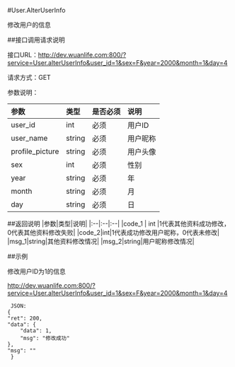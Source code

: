 #User.AlterUserInfo

修改用户的信息

##接口调用请求说明

接口URL：http://dev.wuanlife.com:800/?service=User.alterUserInfo&user_id=1&sex=F&year=2000&month=1&day=4

请求方式：GET

参数说明：

|参数|类型|是否必须|说明|
|:--|:--|:--|:--|
|user_id|int|必须|用户ID|
|user_name|string|必须|用户昵称|
|profile_picture|string|必须|用户头像|
|sex|int|必须|性别|
|year|string|必须|年|
|month|string|必须|月|
|day|string|必须|日|

##返回说明
|参数|类型|说明|
|:--|:--|:--|
|code_1	|	int	|1代表其他资料成功修改，0代表其他资料修改失败|
|code_2|int|1代表成功修改用户昵称，0代表未修改|
|msg_1|string|其他资料修改情况|
|msg_2|string|用户昵称修改情况|

##示例

修改用户ID为1的信息

http://dev.wuanlife.com:800/?service=User.alterUserInfo&user_id=1&sex=F&year=2000&month=1&day=4

     JSON:
    {
    "ret": 200,
    "data": {
        "data": 1,
        "msg": "修改成功"
    },
    "msg": ""
     }
